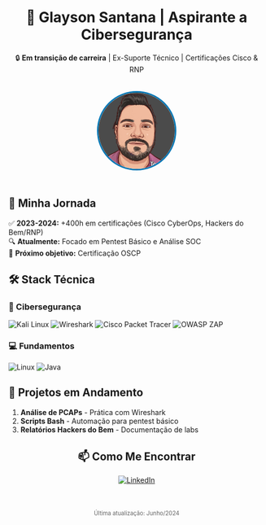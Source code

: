 <div align="center">
  <h1>👋 Glayson Santana | Aspirante a Cibersegurança</h1>
  <p>🔒 <strong>Em transição de carreira</strong> | Ex-Suporte Técnico | Certificações Cisco & RNP</p>
  
  <img src="imagens/img2.jpeg" width="150" style="border-radius: 50%; border: 3px solid #0077b5; margin: 20px 0;">
</div>

<!-- Seção Jornada -->
<div>
  <h2>🚀 Minha Jornada</h2>
  <ul style="list-style-type: none; padding-left: 0;">
    <li>✅ <strong>2023-2024:</strong> +400h em certificações (Cisco CyberOps, Hackers do Bem/RNP)</li>
    <li>🔍 <strong>Atualmente:</strong> Focado em Pentest Básico e Análise SOC</li>
    <li>🎯 <strong>Próximo objetivo:</strong> Certificação OSCP</li>
  </ul>
</div>

<!-- Seção Tecnologias -->
<div>
  <h2>🛠️ Stack Técnica</h2>
  
  <h3>🔐 Cibersegurança</h3>
  <div>
    <img src="https://img.shields.io/badge/Kali_Linux-557C94?style=for-the-badge&logo=kali-linux&logoColor=white" alt="Kali Linux">
    <img src="https://img.shields.io/badge/Wireshark-1679A7?style=for-the-badge&logo=wireshark&logoColor=white" alt="Wireshark">
    <img src="https://img.shields.io/badge/Cisco_Packet_Tracer-1BA0D7?style=for-the-badge" alt="Cisco Packet Tracer">
    <img src="https://img.shields.io/badge/OWASP%20ZAP-000000?style=for-the-badge" alt="OWASP ZAP">
  </div>
  
  <h3>💻 Fundamentos</h3>
  <div>
    <img src="https://cdn.jsdelivr.net/gh/devicons/devicon/icons/linux/linux-original.svg" width="40" title="Linux" alt="Linux">
    <img src="https://cdn.jsdelivr.net/gh/devicons/devicon/icons/java/java-original.svg" width="40" title="Java Básico" alt="Java">
  </div>
</div>

<!-- Seção Projetos -->
<div>
  <h2>📂 Projetos em Andamento</h2>
  <ol>
    <li><strong>Análise de PCAPs</strong> - Prática com Wireshark</li>
    <li><strong>Scripts Bash</strong> - Automação para pentest básico</li>
    <li><strong>Relatórios Hackers do Bem</strong> - Documentação de labs</li>
  </ol>
</div>

<!-- Seção Contato -->
<div align="center" style="margin-top: 30px;">
  <h2>📫 Como Me Encontrar</h2>
  <a href="https://www.linkedin.com/in/glayson-santana/" target="_blank">
    <img src="https://img.shields.io/badge/LinkedIn-0077B5?style=for-the-badge&logo=linkedin&logoColor=white" alt="LinkedIn">
  </a>
</div>

<!-- Footer -->
<div align="center" style="margin-top: 50px; font-size: 0.8em; color: #666;">
  <p>Última atualização: Junho/2024</p>
</div>

